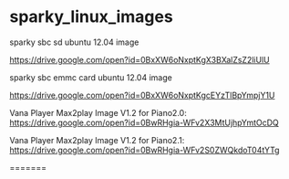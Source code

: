 # sparky_linux_images

sparky sbc sd ubuntu 12.04 image

https://drive.google.com/open?id=0BxXW6oNxptKgX3BXalZsZ2liUlU

sparky sbc emmc card ubuntu 12.04 image

https://drive.google.com/open?id=0BxXW6oNxptKgcEYzTlBpYmpjY1U

Vana Player Max2play Image V1.2 for Piano2.0: 
https://drive.google.com/open?id=0BwRHgia-WFv2X3MtUjhpYmtOcDQ

Vana Player Max2play Image V1.2 for Piano2.1: 
https://drive.google.com/open?id=0BwRHgia-WFv2S0ZWQkdoT04tYTg

=======

